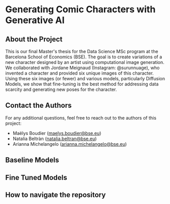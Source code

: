 # Generating Comic Characters with Generative AI
## About the Project

This is our final Master's thesis for the Data Science MSc program at the Barcelona School of Economics (BSE). The goal is to create variations of a new character designed by an artist using computational image generation. We collaborated with Jordane Meignaud (Instagram: @surunnuage), who invented a character and provided six unique images of this character. Using these six images (or fewer) and various models, particularly Diffusion Models, we show that fine-tuning is the best method for addressing data scarcity and generating new poses for the character. 

## Contact the Authors
For any additional questions, feel free to reach out to the authors of this project:
* Maëlys Boudier (maelys.boudier@bse.eu)
* Natalia Beltràn (natalia.beltran@bse.eu)
* Arianna Michelangelo (arianna.michelangelo@bse.eu)

## Baseline Models


## Fine Tuned Models


## How to navigate the repository

